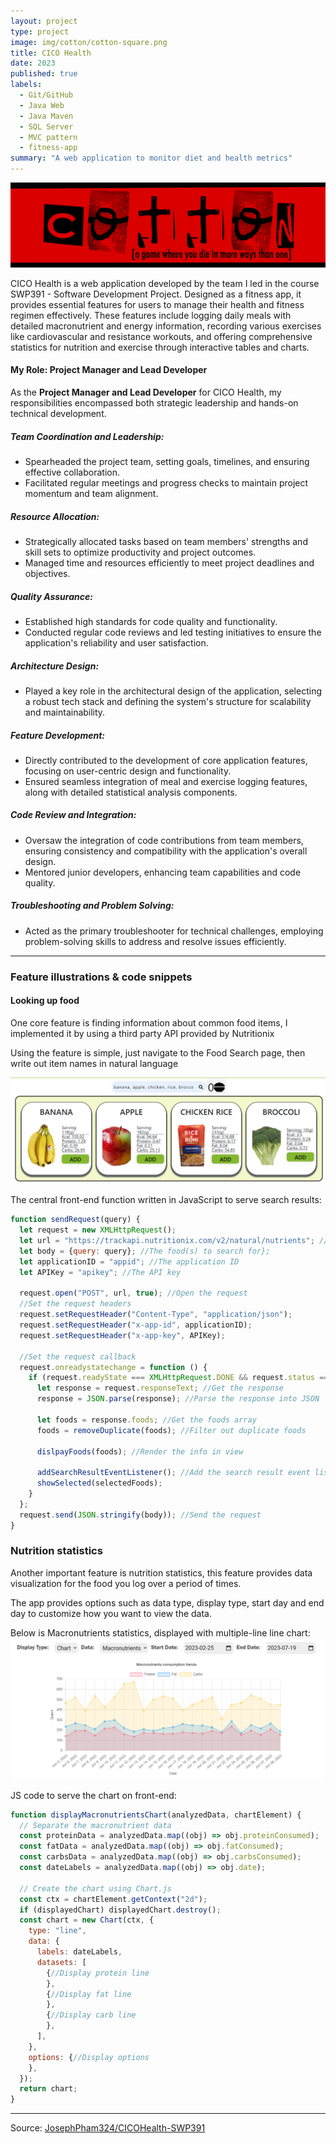 ```yaml
---
layout: project
type: project
image: img/cotton/cotton-square.png
title: CICO Health
date: 2023
published: true
labels:
  - Git/GitHub
  - Java Web
  - Java Maven
  - SQL Server
  - MVC pattern
  - fitness-app
summary: "A web application to monitor diet and health metrics"
---
```


<img class="img-fluid" src="../img/cotton/cotton-header.png">

CICO Health is a web application developed by the team I led in the course SWP391 - Software Development Project. Designed as a fitness app, it provides essential features for users to manage their health and fitness regimen effectively. These features include logging daily meals with detailed macronutrient and energy information, recording various exercises like cardiovascular and resistance workouts, and offering comprehensive statistics for nutrition and exercise through interactive tables and charts.

#### **My Role: Project Manager and Lead Developer**

As the **Project Manager and Lead Developer** for CICO Health, my responsibilities encompassed both strategic leadership and hands-on technical development.

##### **Team Coordination and Leadership:**
- Spearheaded the project team, setting goals, timelines, and ensuring effective collaboration.
- Facilitated regular meetings and progress checks to maintain project momentum and team alignment.

##### **Resource Allocation:**
- Strategically allocated tasks based on team members' strengths and skill sets to optimize productivity and project outcomes.
- Managed time and resources efficiently to meet project deadlines and objectives.

##### **Quality Assurance:**
- Established high standards for code quality and functionality.
- Conducted regular code reviews and led testing initiatives to ensure the application's reliability and user satisfaction.

##### **Architecture Design:**
- Played a key role in the architectural design of the application, selecting a robust tech stack and defining the system's structure for scalability and maintainability.

##### **Feature Development:**
- Directly contributed to the development of core application features, focusing on user-centric design and functionality.
- Ensured seamless integration of meal and exercise logging features, along with detailed statistical analysis components.

##### **Code Review and Integration:**
- Oversaw the integration of code contributions from team members, ensuring consistency and compatibility with the application's overall design.
- Mentored junior developers, enhancing team capabilities and code quality.

##### **Troubleshooting and Problem Solving:**
- Acted as the primary troubleshooter for technical challenges, employing problem-solving skills to address and resolve issues efficiently.
<hr>

### Feature illustrations & code snippets

#### Looking up food
One core feature is finding information about common food items, I implemented it by using a third party API provided by Nutritionix

Using the feature is simple, just navigate to the Food Search page, then write out item names in natural language

<img class="img-fluid" alt="Food Search Example" src="../img/cicohealth/foodsearch.png">

The central front-end function written in JavaScript to serve search results:
```javascript
function sendRequest(query) {
  let request = new XMLHttpRequest();
  let url = "https://trackapi.nutritionix.com/v2/natural/nutrients"; //The URL to send the request to
  let body = {query: query}; //The food(s) to search for};
  let applicationID = "appid"; //The application ID
  let APIKey = "apikey"; //The API key

  request.open("POST", url, true); //Open the request
  //Set the request headers
  request.setRequestHeader("Content-Type", "application/json");
  request.setRequestHeader("x-app-id", applicationID);
  request.setRequestHeader("x-app-key", APIKey);

  //Set the request callback
  request.onreadystatechange = function () {
    if (request.readyState === XMLHttpRequest.DONE && request.status === 200) {
      let response = request.responseText; //Get the response
      response = JSON.parse(response); //Parse the response into JSON

      let foods = response.foods; //Get the foods array
      foods = removeDuplicate(foods); //Filter out duplicate foods

      dislpayFoods(foods); //Render the info in view
      
      addSearchResultEventListener(); //Add the search result event listener
      showSelected(selectedFoods);
    }
  };
  request.send(JSON.stringify(body)); //Send the request
}
```
### Nutrition statistics
Another important feature is nutrition statistics, this feature provides data visualization for the food you log over a period of times.

The app provides options such as data type, display type, start day and end day to customize how you want to view the data.

Below is Macronutrients statistics, displayed with multiple-line line chart:
<img class="img-fluid" alt ="Macronutrients Chart Stats Example" src="../img/cicohealth/macrostats.png"> 

JS code to serve the chart on front-end:
```javascript
function displayMacronutrientsChart(analyzedData, chartElement) {
  // Separate the macronutrient data
  const proteinData = analyzedData.map((obj) => obj.proteinConsumed);
  const fatData = analyzedData.map((obj) => obj.fatConsumed);
  const carbsData = analyzedData.map((obj) => obj.carbsConsumed);
  const dateLabels = analyzedData.map((obj) => obj.date);

  // Create the chart using Chart.js
  const ctx = chartElement.getContext("2d");
  if (displayedChart) displayedChart.destroy();
  const chart = new Chart(ctx, {
    type: "line",
    data: {
      labels: dateLabels,
      datasets: [
        {//Display protein line
        },
        {//Display fat line
        },
        {//Display carb line
        },
      ],
    },
    options: {//Display options
    },
  });
  return chart;
}
```

<hr>

Source: <a href="https://github.com/JosephPham324/CICOHealth-SWP391"><i class="large github icon "></i>JosephPham324/CICOHealth-SWP391</a>
